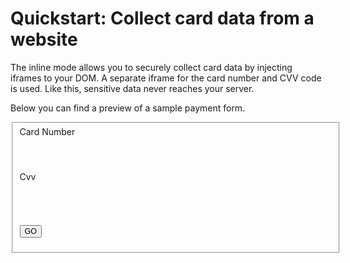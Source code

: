 # Quickstart: Collect card data from a website

The inline mode allows you to securely collect card data by injecting iframes to your DOM. A separate iframe for the card number and CVV code is used. Like this, sensitive data never reaches your server.

Below you can find a preview of a sample payment form.


<script>alert('Hello World');</script>

<style>
    label { display: block }
    button { font-size: 90% }
</style>


<form>
<fieldset>
<div>
<label for="cardNumberPlaceholder">Card Number</label>
<div id="cardNumberPlaceholder" style="display: inline-block; width: 500px; height: 55px;">
</div>
</div>
<div>
<label for="cvvPlaceholder">Cvv</label>
<div id="cvvPlaceholder" style="display: inline-block; width: 250px; height: 55px;"></div>
</div>

<button type="button" id="go">GO</button>
</fieldset>
</form>

<script type="text/javascript" src="https://pilot.datatrans.biz/upp/payment/js/datatrans-inline-1.0.0.js"></script>
<script type="text/javascript">
Inline.initTokenize( "1100002469", {
cardNumber: "cardNumberPlaceholder", 
cvv: "cvvPlaceholder"           
});
</script>





